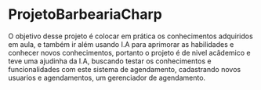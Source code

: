 # ProjetoBarbeariaCharp

O objetivo desse projeto é colocar em prática os conhecimentos adquiridos em aula, e também ir além usando I.A para aprimorar as habilidades e conhecer novos conhecimentos, portanto o projeto é de nivel acâdemico e teve uma ajudinha da I.A, buscando testar os conhecimentos e funcionalidades com este sistema de agendamento, cadastrando novos usuarios e agendamentos, um gerenciador de agendamento.
